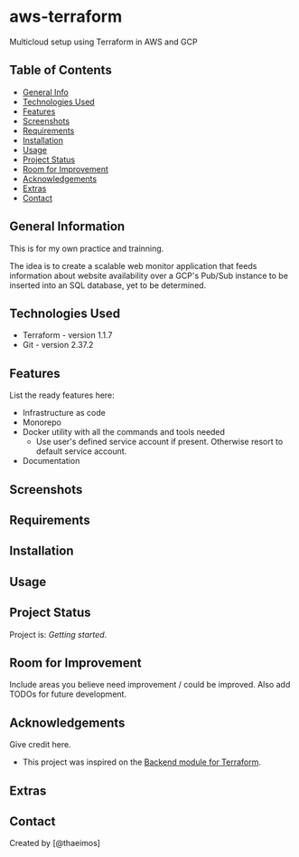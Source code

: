 # aws-terraform

Multicloud setup using Terraform in AWS and GCP


## Table of Contents

* [General Info](#general-information)
* [Technologies Used](#technologies-used)
* [Features](#features)
* [Screenshots](#screenshots)
* [Requirements](#requirements)
* [Installation](#installation)
* [Usage](#usage)
* [Project Status](#project-status)
* [Room for Improvement](#room-for-improvement)
* [Acknowledgements](#acknowledgements)
* [Extras](#extras)
* [Contact](#contact)


## General Information

This is for my own practice and trainning.

The idea is to create a scalable web monitor application that feeds information about website availability over a GCP's Pub/Sub instance to be inserted  into an SQL database, yet to be determined.


## Technologies Used

- Terraform - version 1.1.7
- Git       - version 2.37.2


## Features

List the ready features here:

- Infrastructure as code
- Monorepo
- Docker utility with all the commands and tools needed
    - Use user's defined service account if present. Otherwise resort to default service account.
- Documentation


## Screenshots



## Requirements



## Installation



## Usage



## Project Status
Project is: _Getting started_.


## Room for Improvement
Include areas you believe need improvement / could be improved. Also add TODOs for future development.



## Acknowledgements
Give credit here.
- This project was inspired on the [Backend module for Terraform](https://github.com/DNXLabs/terraform-aws-backend).



## Extras



## Contact
Created by [@thaeimos]

